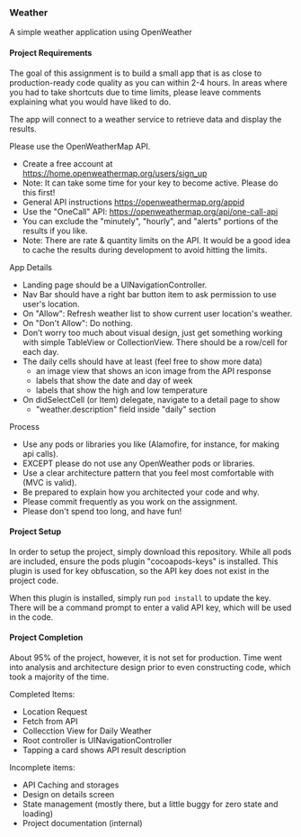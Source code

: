 
### Weather

A simple weather application using OpenWeather

#### Project Requirements

The goal of this assignment is to build a small app that is as close to production-ready code quality as you can within 2-4 hours. In areas where you had to take shortcuts due to time limits, please leave comments explaining what you would have liked to do.

The app will connect to a weather service to retrieve data and display the results.

Please use the OpenWeatherMap API.

* Create a free account at https://home.openweathermap.org/users/sign_up
* Note: It can take some time for your key to become active. Please do this first!
* General API instructions  https://openweathermap.org/appid
* Use the "OneCall" API: https://openweathermap.org/api/one-call-api
* You can exclude the "minutely", "hourly", and "alerts" portions of the results if you like.
* Note: There are rate & quantity limits on the API. It would be a good idea to cache the results during development to avoid hitting the limits.

App Details

* Landing page should be a UINavigationController.
* Nav Bar should have a right bar button item to ask permission to use user's location.
* On "Allow": Refresh weather list to show current user location's weather.
* On "Don't Allow": Do nothing.
* Don’t worry too much about visual design, just get something working with simple TableView or CollectionView. There should be a row/cell for each day.
* The daily cells should have at least (feel free to show more data)
    - an image view that shows an icon image from the API response
    - labels that show the date and day of week
    - labels that show the high and low temperature
* On didSelectCell (or Item) delegate, navigate to a detail page to show
    - "weather.description" field inside "daily" section

Process

* Use any pods or libraries you like (Alamofire, for instance, for making api calls).
* EXCEPT please do not use any OpenWeather pods or libraries.
* Use a clear architecture pattern that you feel most comfortable with (MVC is valid).
* Be prepared to explain how you architected your code and why.
* Please commit frequently as you work on the assignment.
* Please don't spend too long, and have fun!

#### Project Setup

In order to setup the project, simply download this repository. While all pods are included, ensure the pods plugin "cocoapods-keys" is installed. This plugin is used for key obfuscation, so the API key does not exist in the project code.

When this plugin is installed, simply run `pod install` to update the key. There will be a command prompt to enter a valid API key, which will be used in the code.

#### Project Completion

About 95% of the project, however, it is not set for production. Time went into analysis and architecture design prior to even constructing code, which took a majority of the time.

Completed Items:
- Location Request
- Fetch from API
- Collecction View for Daily Weather
- Root controller is UINavigationController
- Tapping a card shows API result description

Incomplete items:
- API Caching and storages
- Design on details screen
- State management (mostly there, but a little buggy for zero state and loading)
- Project documentation (internal)
